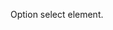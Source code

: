 Option select element.

<io-element-demo element="io-menu" properties='{"button": 0, "position": "pointer", "options": [{"label": "Red", "icon": "❤️", "options": [0,1,2]}, {"label": "Green", "icon": "💚", "options": [0,1,2]}, {"label": "Blue", "icon": "💙", "options": [0,1,2]}]}' config='{"button": ["io-option", {"options": [0, 1, 2]}], "position": ["io-option", {"options": ["pointer", "top", "right", "bottom", "left"]}]}'></io-element-demo>

<io-element-demo element="io-menu-options" properties='{"horizontal": false, "options": [{"label": "Red", "icon": "❤️", "options": [0,1,2]}, {"label": "Green", "icon": "💚", "options": [0,1,2]}, {"label": "Blue", "icon": "💙", "options": [0,1,2]}]}'></io-element-demo>

<io-element-demo element="io-menu-item" properties='{"value": "undefined", "label": "Hearts", "icon": "❤", "hint": "more", "direction": "right", "options": [{"label": "❤️", "options": [{"label": "more", "options": [{"value": 4, "label": "four"}, {"value": 5, "label": "five"}, {"value": 6, "label": "six"}]}]}, {"label": "💚", "options": [{"label": "more", "options": [{"value": 4, "label": "four"}, {"value": 5, "label": "five"}, {"value": 6, "label": "six"}]}]}, {"label": "💙", "options": [{"label": "more", "options": [{"value": 4, "label": "four"}, {"value": 5, "label": "five"}, {"value": 6, "label": "six"}]}]}]}' config='{"position": ["io-option", {"options": ["top", "right", "bottom", "left"]}]}'></io-element-demo>
